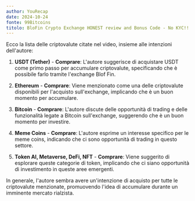 ```yaml
---
author: YouRecap
date: 2024-10-24
fonte: 99Bitcoins
titolo: BloFin Crypto Exchange HONEST review and Bonus Code - No KYC!!
---
```


Ecco la lista delle criptovalute citate nel video, insieme alle intenzioni dell'autore:

1. **USDT (Tether)** - **Comprare**: L'autore suggerisce di acquistare USDT come primo passo per accumulare criptovalute, specificando che è possibile farlo tramite l'exchange Blof Fin.

2. **Ethereum** - **Comprare**: Viene menzionato come una delle criptovalute disponibili per l'acquisto sull'exchange, implicando che è un buon momento per accumulare.

3. **Bitcoin** - **Comprare**: L'autore discute delle opportunità di trading e delle funzionalità legate a Bitcoin sull'exchange, suggerendo che è un buon momento per investire.

4. **Meme Coins** - **Comprare**: L'autore esprime un interesse specifico per le meme coins, indicando che ci sono opportunità di trading in questo settore.

5. **Token AI, Metaverse, DeFi, NFT** - **Comprare**: Viene suggerito di esplorare queste categorie di token, implicando che ci siano opportunità di investimento in queste aree emergenti.

In generale, l'autore sembra avere un'intenzione di acquisto per tutte le criptovalute menzionate, promuovendo l'idea di accumulare durante un imminente mercato rialzista.
